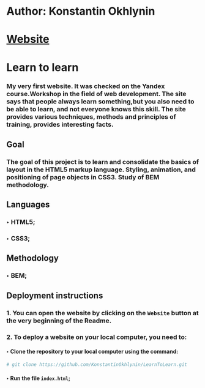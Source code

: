 # Author: Konstantin Okhlynin
# [**Website**](https://konstantinokhlynin.github.io/learn-to-learn)
# Learn to learn
### My very first website. It was checked on the Yandex course.Workshop in the field of web development. The site says that people always learn something,but you also need to be able to learn, and not everyone knows this skill. The site provides various techniques, methods and principles of training, provides interesting facts.
## Goal
### The goal of this project is to learn and consolidate the basics of layout in the HTML5 markup language. Styling, animation, and positioning of page objects in CSS3. Study of BEM methodology.
## Languages
### ‣ HTML5;
### ‣ CSS3;
## Methodology
### ‣ BEM;
## Deployment instructions
### 1. You can open the website by clicking on the `Website` button at the very beginning of the Readme.
### 2. To deploy a website on your local computer, you need to:
#### ‣ Clone the repository to your local computer using the command:
``` bash
# git clone https://github.com/KonstantinOkhlynin/LearnToLearn.git
```
#### ‣ Run the file `index.html`;
